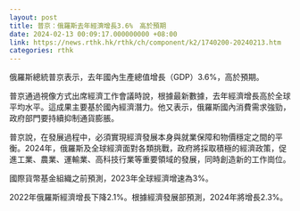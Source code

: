 ```yaml
---
layout: post
title: 普京：俄羅斯去年經濟增長3.6%　高於預期
date: 2024-02-13 00:09:17.000000000 +08:00
link: https://news.rthk.hk/rthk/ch/component/k2/1740200-20240213.htm
categories: rthk
---
```


俄羅斯總統普京表示，去年國內生產總值增長（GDP）3.6%，高於預期。

普京通過視像方式出席經濟工作會議時說，根據最新數據，去年經濟增長高於全球平均水平。這成果主要基於國內經濟潛力。他又表示，俄羅斯國內消費需求強勁，政府部門要持續抑制通貨膨脹。

普京說，在發展過程中，必須實現經濟發展本身與就業保障和物價穩定之間的平衡。2024年，俄羅斯及全球經濟面對各類挑戰，政府將採取積極的經濟政策，促進工業、農業、運輸業、高科技行業等重要領域的發展，同時創造新的工作崗位。

國際貨幣基金組織之前預測，2023年全球經濟增速為3%。

2022年俄羅斯經濟增長下降2.1%。根據經濟發展部預測，2024年將增長2.3%。
